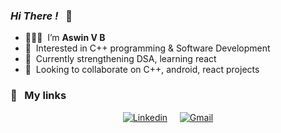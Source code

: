 <div>

###  ***Hi There !*** &nbsp; 👋
- 👨🏻‍💻 &nbsp;I’m **Aswin V B**
- 👀 &nbsp;Interested in C++ programming & Software Development
- 🌱 &nbsp;Currently strengthening DSA, learning react
- 💞️ &nbsp;Looking to collaborate on C++, android, react projects

</div>

### 🔗 &nbsp; My links
<div align='center'>

<!-- [![LinkedIn](https://img.shields.io/badge/linkedin-%230077B5.svg?style=for-the-badge&logo=linkedin&logoColor=white)](https://www.linkedin.com/in/aswin-v-b-65426020a) &nbsp; &nbsp;
--->
[![Linkedin](https://img.shields.io/badge/LinkedIn-0077B5?style=for-the-badge&logo=linkedin&logoColor=white)](https://www.linkedin.com/in/aswinvb2001/?trk=opento_sprofile_details) &nbsp; &nbsp;
[![Gmail](https://img.shields.io/badge/Gmail-D14836?style=for-the-badge&logo=gmail&logoColor=white)](mailto:vbaswin2001@gmail.com)

</div>

